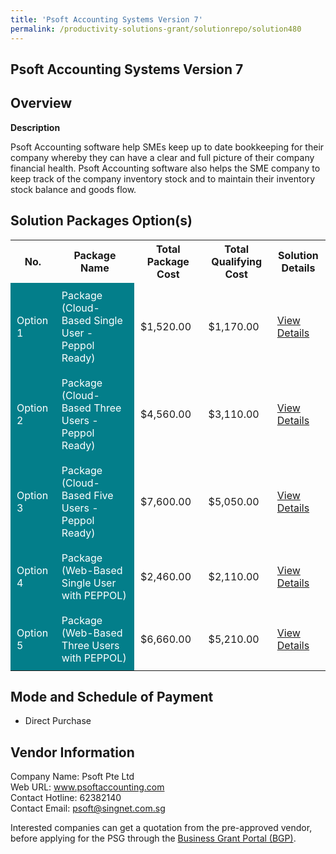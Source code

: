 ```yaml
---
title: 'Psoft Accounting Systems Version 7'
permalink: /productivity-solutions-grant/solutionrepo/solution480
---
```


## Psoft Accounting Systems Version 7

## Overview

**Description**

Psoft Accounting software help SMEs keep up to date bookkeeping for their company whereby they can have a clear and full picture of their company financial health. Psoft Accounting software also helps the SME company to keep track of the company inventory stock and to maintain their inventory stock balance and goods flow.

## Solution Packages Option(s)

<table>
<tr>
<th><b>No.</b></th>
<th><b>Package Name</b></th>
<th><b>Total Package Cost</b></th>
<th><b>Total Qualifying Cost</b></th>
<th><b>Solution Details</b></th>
</tr>
<tr>
<td style='padding: 10px; background-color: #037E8A; color: #FFFFFF;'>Option 1</td>
<td style='padding: 10px; background-color: #037E8A; color: #FFFFFF;'>Package (Cloud-Based Single User - Peppol Ready)</td>
<td style='padding: 10px;'>$1,520.00</td>
<td style='padding: 10px;'>$1,170.00</td>
<td style='padding: 10px;'><a href='/images/psg/Psoft_20220131_Desensitised_Annex_3__Part_1.pdf' target='_blank'>View Details</a></td>
</tr>
<tr>
<td style='padding: 10px; background-color: #037E8A; color: #FFFFFF;'>Option 2</td>
<td style='padding: 10px; background-color: #037E8A; color: #FFFFFF;'>Package (Cloud-Based Three Users - Peppol Ready)</td>
<td style='padding: 10px;'>$4,560.00</td>
<td style='padding: 10px;'>$3,110.00</td>
<td style='padding: 10px;'><a href='/images/psg/Psoft_20220131_Desensitised_Annex_3__Part_2.pdf' target='_blank'>View Details</a></td>
</tr>
<tr>
<td style='padding: 10px; background-color: #037E8A; color: #FFFFFF;'>Option 3</td>
<td style='padding: 10px; background-color: #037E8A; color: #FFFFFF;'>Package (Cloud-Based Five Users - Peppol Ready)</td>
<td style='padding: 10px;'>$7,600.00</td>
<td style='padding: 10px;'>$5,050.00</td>
<td style='padding: 10px;'><a href='/images/psg/Psoft_20220131_Desensitised_Annex_3__Part_3.pdf' target='_blank'>View Details</a></td>
</tr>
<tr>
<td style='padding: 10px; background-color: #037E8A; color: #FFFFFF;'>Option 4</td>
<td style='padding: 10px; background-color: #037E8A; color: #FFFFFF;'>Package (Web-Based Single User with PEPPOL)</td>
<td style='padding: 10px;'>$2,460.00</td>
<td style='padding: 10px;'>$2,110.00</td>
<td style='padding: 10px;'><a href='/images/psg/Psoft_20220131_Desensitised_Annex_3__Part_4.pdf' target='_blank'>View Details</a></td>
</tr>
<tr>
<td style='padding: 10px; background-color: #037E8A; color: #FFFFFF;'>Option 5</td>
<td style='padding: 10px; background-color: #037E8A; color: #FFFFFF;'>Package (Web-Based Three Users with PEPPOL)</td>
<td style='padding: 10px;'>$6,660.00</td>
<td style='padding: 10px;'>$5,210.00</td>
<td style='padding: 10px;'><a href='/images/psg/Psoft_20220131_Desensitised_Annex_3__Part_5.pdf' target='_blank'>View Details</a></td>
</tr>
</table>

## Mode and Schedule of Payment

 - Direct Purchase

## Vendor Information

 Company Name: Psoft Pte Ltd<br>Web URL: www.psoftaccounting.com <br>Contact Hotline: 62382140 <br>Contact Email: psoft@singnet.com.sg <br>

Interested companies can get a quotation from the pre-approved vendor, before applying for the PSG through the <a href='https://www.businessgrants.gov.sg/' target='_blank' rel='noopener'>Business Grant Portal (BGP)</a>.

<script src="/jquery/resize-tables.js"></script>
